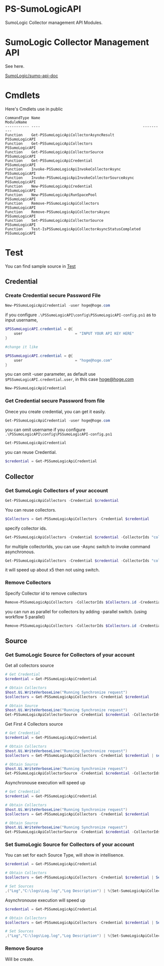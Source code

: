 PS-SumoLogicAPI
==========

SumoLogic Collector management API Modules.

# SumoLogic Collector Management API

See here.

[SumoLogic/sumo-api-doc](https://github.com/SumoLogic/sumo-api-doc/wiki/collector-management-api)

# Cmdlets

Here's Cmdlets use in public

```text
CommandType Name                                               ModuleName    
----------- ----                                               ----------    
Function    Get-PSSumoLogicApiCollectorAsyncResult             PSSumoLogicAPI
Function    Get-PSSumoLogicApiCollectors                       PSSumoLogicAPI
Function    Get-PSSumoLogicApiCollectorSource                  PSSumoLogicAPI
Function    Get-PSSumoLogicApiCredential                       PSSumoLogicAPI
Function    Invoke-PSSumoLogicApiInvokeCollectorAsync          PSSumoLogicAPI
Function    Invoke-PSSumoLogicApiInvokeCollectorSourceAsync    PSSumoLogicAPI
Function    New-PSSumoLogicApiCredential                       PSSumoLogicAPI
Function    New-PSSumoLogicApiRunSpacePool                     PSSumoLogicAPI
Function    Remove-PSSumoLogicApiCollectors                    PSSumoLogicAPI
Function    Remove-PSSumoLogicApiCollectorsAsync               PSSumoLogicAPI
Function    Set-PSSumoLogicApiCollectorSource                  PSSumoLogicAPI
Function    Test-IsPSSumoLogicApiCollectorAsyncStatusCompleted PSSumoLogicAPI
```

# Test

You can find sample source in [Test](https://github.com/guitarrapc/PSSumoLogicAPI/tree/master/PSSumoLogicAPI/Test)

## Credential

### Create Credential secure Password File

```PowerShell
New-PSSumoLogicApiCredential -user hoge@hoge.com
```

if you configure ```.\PSSumoLogicAPI\config\PSSumoLogicAPI-config.ps1``` as to input username, 

```PowerShell
$PSSumoLogicAPI.credential = @{
    user                        = "INPUT YOUR API KEY HERE"
}

#change it like

$PSSumoLogicAPI.credential = @{
    user                        = "hoge@hoge.com"
}

```
you can omit -user parameter, as default use ```$PSSumoLogicAPI.credential.user```, in this case hoge@hoge.com

```PowerShell
New-PSSumoLogicApiCredential
```


### Get Credential secure Password from file

Onece you create credential, you can get it easily.

```PowerShell
Get-PSSumoLogicApiCredential -user hoge@hoge.com
```

you can omit username if you configure ```.\PSSumoLogicAPI\config\PSSumoLogicAPI-config.ps1```

```PowerShell
Get-PSSumoLogicApiCredential
```

you can reuse Credential.

```PowerShell
$credential = Get-PSSumoLogicApiCredential
```


## Collector

### Get SumoLogic Collectors of your account

```PowerShell
Get-PSSumoLogicApiCollectors -Credential $credential
```

You can reuse collectors.

```PowerShell
$Collectors = Get-PSSumoLogicApiCollectors -Credential $credential
```

specify collector ids.
```PowerShell
Get-PSSumoLogicApiCollectors -Credential $credential -CollectorIds "collectorId"
```

for multiple collectorIds, you can use -Async switch to invoke command asynchronous.

```PowerShell
Get-PSSumoLogicApiCollectors -Credential $credential -CollectorIds "collectorId" -Async
```

it will speed up about x5 then not using switch.

### Remove Collectors

Specify Collector id to remove collectors

```PowerShell
Remove-PSSumoLogicApiCollectors -CollectorIds $Collectors.id -Credential $credential
```

you can run as parallel for collectors by adding -parallel switch. (using workflow 5 parallel)
```PowerShell
Remove-PSSumoLogicApiCollectors -CollectorIds $Collectors.id -Credential $credential -Async
```

## Source

### Get SumoLogic Source for Collectors of your account

Get all collectors source
```PowerShell
# Get Credential
$credential = Get-PSSumoLogicApiCredential

# Obtain Collectors
$host.Ui.WriteVerboseLine("Running Synchronize request")
$collectors = Get-PSSumoLogicApiCollectors -Credential $credential

# Obtain Source
$host.Ui.WriteVerboseLine("Running Synchronize request")
Get-PSSumoLogicApiCollectorSource -Credential $credential -CollectorIds $collectors.id
```

Get First 4 Collectors source

```PowerShell
# Get Credential
$credential = Get-PSSumoLogicApiCredential

# Obtain Collectors
$host.Ui.WriteVerboseLine("Running Synchronize request")
$collectors = Get-PSSumoLogicApiCollectors -Credential $credential | select -First 4

# Obtain Source
$host.Ui.WriteVerboseLine("Running Synchronize request")
Get-PSSumoLogicApiCollectorSource -Credential $credential -CollectorIds $collectors.id
```

Asynchronouse execution will speed up

```PowerShell
# Get Credential
$credential = Get-PSSumoLogicApiCredential

# Obtain Collectors
$host.Ui.WriteVerboseLine("Running Synchronize request")
$collectors = Get-PSSumoLogicApiCollectors -Credential $credential

# Obtain Source
$host.Ui.WriteVerboseLine("Running Synchronize request")
Get-PSSumoLogicApiCollectorSource -Credential $credential -CollectorIds $collectors.id -Async
```

### Set SumoLogic Source for Collectors of your account

You can set for each Source Type, will show in intellisence.
```PowerShell
$credential = Get-PSSumoLogicApiCredential

# Obtain Collectors
$collectors = Get-PSSumoLogicApiCollectors -Credential $credential | Select -First 2

# Set Sources
,("Log","C:\logs\Log.log","Log Description") | %{Set-SumoLogicApiCollectorSource -CollectorIds $Collectors.Id -pathExpression $_[1] -name $_[0] -sourceType LocalFile -category $_[0] -description $_[2] -Credential $credential}
```

Asynchronouse execution will speed up

```PowerShell
$credential = Get-PSSumoLogicApiCredential

# Obtain Collectors
$collectors = Get-PSSumoLogicApiCollectors -Credential $credential | Select -First 2

# Set Sources
,("Log","C:\logs\Log.log","Log Description") | %{Set-SumoLogicApiCollectorSource -CollectorIds $Collectors.Id -pathExpression $_[1] -name $_[0] -sourceType LocalFile -category $_[0] -description $_[2] -Credential $credential -Async}
```

### Remove Source

Will be create.